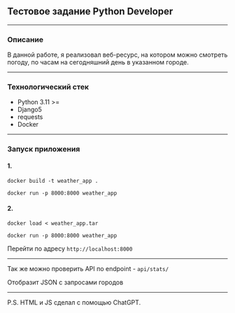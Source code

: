 ## Тестовое задание Python Developer 
___
### Описание

В данной работе, я реализовал веб-ресурс, 
на котором можно смотреть погоду,
по часам на сегодняшний день в указанном городе.
___
### Технологический стек

- Python 3.11 >=
- Django5
- requests 
- Docker
___

### Запуск приложения

#### 1.
    docker build -t weather_app . 
    
    docker run -p 8000:8000 weather_app

#### 2. 
    docker load < weather_app.tar

    docker run -p 8000:8000 weather_app


Перейти по адресу `http://localhost:8000`
___

Так же можно проверить API по endpoint - `api/stats/`

Отобразит JSON с запросами городов
___
P.S.
HTML и JS сделал с помощью ChatGPT.